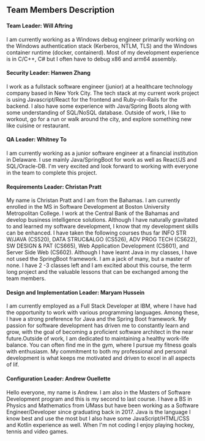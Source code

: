 ## Team Members Description

#### Team Leader: Will Aftring
I am currently working as a Windows debug engineer primarily working on the Windows authentication stack (Kerberos, NTLM, TLS) and the Windows container runtime (docker, containerd). Most of my development experience is in C/C++, C# but I often have to debug x86 and arm64 assembly.

#### Security Leader: Hanwen Zhang
I work as a fullstack software engineer (junior) at a healthcare technology company based in New York City. The tech stack at my current work project is using Javascript/React for the frontend and Ruby-on-Rails for the backend. I also have some experience with Java/Spring Boots along with some understanding of SQL/NoSQL database. Outside of work, I like to workout, go for a run or walk around the city, and explore something new like cuisine or restaurant.

#### QA Leader: Whitney To
I am currently working as a junior software engineer at a financial institution in Delaware. I use mainly Java/SpringBoot for work as well as React/JS and SQL/Oracle-DB. I'm very excited and look forward to working with everyone in the team to complete this project.

#### Requirements Leader: Christan Pratt
My name is Christan Pratt and I am from the Bahamas. I am currently enrolled in the MS in Software Development at Boston University Metropolitan College. I work at the Central Bank of the Bahamas and develop business intelligence solutions.  Although I have naturally gravitated to and learned my software development, I know that my development skills can be enhanced. 
I have taken the following courses thus far  INFO STR W/JAVA (CS520), DATA STRUC&ALGO (CS526), ADV PROG TECH (CS622), SW DESIGN & PAT (CS665), Web Application Development (CS601), and Server Side Web (CS602). Although I have learnt Java in my classes, I have not used the SpringBoot framework.  I am a jack of  many, but a master of none. I have 2 -3 classes left and I am excited about this course, the term long project and the valuable lessons that can be exchanged among the team members.

#### Design and Implementation Leader: Maryam Hussein
I am currently employed as a Full Stack Developer at IBM, where I have had the opportunity to work with various programming languages. Among these, I have a strong preference for Java and the Spring Boot framework. My passion for software development has driven me to constantly learn and grow, with the goal of becoming a proficient software architect in the near future.Outside of work, I am dedicated to maintaining a healthy work-life balance. You can often find me in the gym, where I pursue my fitness goals with enthusiasm. My commitment to both my professional and personal development is what keeps me motivated and driven to excel in all aspects of lif.

#### Configuration Leader: Andrew Ouellette
Hello everyone, my name is Andrew. I am also in the Masters of Software Development program and this is my second to last course. I have a BS in Physics and Mathematics from UMass but have been working as a Software Engineer/Developer since graduating back in 2017. Java is the language I know best and use the most but I also have some JavaScript/HTML/CSS and Kotlin experience as well. When I'm not coding I enjoy playing hockey, tennis and video games.
